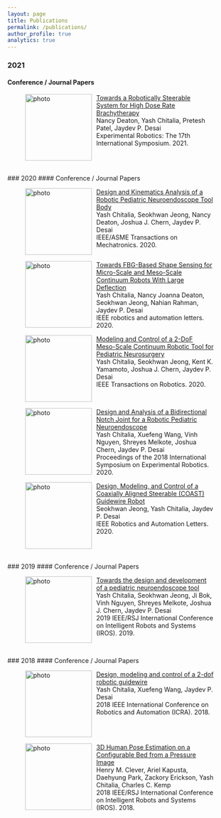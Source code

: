 ```yaml
---
layout: page
title: Publications
permalink: /publications/
author_profile: true
analytics: true
---
```

### 2021
#### Conference / Journal Papers
<figure style="display:flex;align-items:flex-start;">
  <img align="left" src="https://hrtlab.github.io/_pages/photos/Brachytherapy.png" alt="photo" style="margin-right: 10px; width: 150px;">
  <figcaption style="margin-top:0;margin-bottom:0;">
    <a href="https://doi.org/10.1007/978-3-030-71151-1_21" target="_blank">Towards a Robotically Steerable System for High Dose Rate Brachytherapy</a><br>Nancy Deaton, Yash Chitalia, Pretesh Patel, Jaydev P. Desai<br>Experimental Robotics: The 17th International Symposium. 2021.
  </figcaption>
</figure>

<br>
### 2020
#### Conference / Journal Papers
<figure style="display:flex;align-items:flex-start;">
  <img align="left" src="https://hrtlab.github.io/_pages/photos/NeuroendoscopeToolBody.gif" alt="photo" style="margin-right: 10px; width: 150px;">
  <figcaption style="margin-top:0;margin-bottom:0;">
    <a href="https://doi.org/10.1109/TMECH.2020.2967748" target="_blank">Design and Kinematics Analysis of a Robotic Pediatric Neuroendoscope Tool Body</a><br>Yash Chitalia, Seokhwan Jeong, Nancy Deaton, Joshua J. Chern, Jaydev P. Desai<br>IEEE/ASME Transactions on Mechatronics. 2020.
  </figcaption>
</figure>

<figure style="display:flex;align-items:flex-start;">
  <img align="left" src="https://hrtlab.github.io/_pages/photos/TowardsFBGBasedShapeSensing.gif" alt="photo" style="margin-right: 10px; width: 150px;">
  <figcaption style="margin-top:0;margin-bottom:0;">
    <a href="https://doi.org/10.1109/LRA.2020.2969934" target="_blank">Towards FBG-Based Shape Sensing for Micro-Scale and Meso-Scale Continuum Robots With Large Deflection</a><br>Yash Chitalia, Nancy Joanna Deaton, Seokhwan Jeong, Nahian Rahman, Jaydev P. Desai<br>IEEE robotics and automation letters. 2020.
  </figcaption>
</figure>

<figure style="display:flex;align-items:flex-start;">
  <img align="left" src="https://hrtlab.github.io/_pages/photos/controlofa2dofmesoscale.gif" alt="photo" style="margin-right: 10px; width: 150px;">
  <figcaption style="margin-top:0;margin-bottom:0;">
    <a href="https://doi.org/10.1109/TRO.2020.3031270" target="_blank">Modeling and Control of a 2-DoF Meso-Scale Continuum Robotic Tool for Pediatric Neurosurgery</a><br>Yash Chitalia, Seokhwan Jeong, Kent K. Yamamoto, Joshua J. Chern, Jaydev P. Desai<br>IEEE Transactions on Robotics. 2020.
  </figcaption>
</figure>

<figure style="display:flex;align-items:flex-start;">
  <img align="left" src="https://hrtlab.github.io/_pages/photos/Tempgif.gif" alt="photo" style="margin-right: 10px; width: 150px;">
  <figcaption style="margin-top:0;margin-bottom:0;">
    <a href="https://doi.org/10.1007/978-3-030-33950-0_3" target="_blank">Design and Analysis of a Bidirectional Notch Joint for a Robotic Pediatric Neuroendoscope</a><br>Yash Chitalia, Xuefeng Wang, Vinh Nguyen, Shreyes Melkote, Joshua Chern, Jaydev P. Desai<br>Proceedings of the 2018 International Symposium on Experimental Robotics. 2020.
  </figcaption>
</figure>

<figure style="display:flex;align-items:flex-start;">
  <img align="left" src="https://hrtlab.github.io/_pages/photos/COAST.gif" alt="photo" style="margin-right: 10px; width: 150px;">
  <figcaption style="margin-top:0;margin-bottom:0;">
    <a href="https://doi.org/10.1109/LRA.2020.3004782" target="_blank">Design, Modeling, and Control of a Coaxially Aligned Steerable (COAST) Guidewire Robot</a><br>Seokhwan Jeong, Yash Chitalia, Jaydev P. Desai<br>IEEE Robotics and Automation Letters. 2020.
  </figcaption>
</figure>

<br>
### 2019
#### Conference / Journal Papers
<figure style="display:flex;align-items:flex-start;">
  <img align="left" src="https://hrtlab.github.io/_pages/photos/PediatricNeuroendoscopeTool.gif" alt="photo" style="margin-right: 10px; width: 150px;">
  <figcaption style="margin-top:0;margin-bottom:0;">
    <a href="https://doi.org/10.1109/IROS40897.2019.8968186" target="_blank">Towards the design and development of a pediatric neuroendoscope tool</a><br>Yash Chitalia, Seokhwan Jeong, Ji Bok, Vinh Nguyen, Shreyes Melkote, Joshua J. Chern, Jaydev P. Desai<br>2019 IEEE/RSJ International Conference on Intelligent Robots and Systems (IROS). 2019.
  </figcaption>
</figure>

<br>
### 2018
#### Conference / Journal Papers
<figure style="display:flex;align-items:flex-start;">
  <img align="left" src="https://hrtlab.github.io/_pages/photos/2dofroboticguidewire.gif" alt="photo" style="margin-right: 10px; width: 150px;">
  <figcaption style="margin-top:0;margin-bottom:0;">
    <a href="https://doi.org/10.1109/ICRA.2018.8462694" target="_blank">Design, modeling and control of a 2-dof robotic guidewire</a><br>Yash Chitalia, Xuefeng Wang, Jaydev P. Desai<br>2018 IEEE International Conference on Robotics and Automation (ICRA). 2018.
  </figcaption>
</figure>

<figure style="display:flex;align-items:flex-start;">
  <img align="left" src="https://hrtlab.github.io/_pages/photos/3DHumanPose.gif" alt="photo" style="margin-right: 10px; width: 150px;">
  <figcaption style="margin-top:0;margin-bottom:0;">
    <a href="https://doi.org/10.1109/IROS.2018.8593545" target="_blank">3D Human Pose Estimation on a Configurable Bed from a Pressure Image</a><br>Henry M. Clever, Ariel Kapusta, Daehyung Park, Zackory Erickson, Yash Chitalia, Charles C. Kemp<br>2018 IEEE/RSJ International Conference on Intelligent Robots and Systems (IROS). 2018.
  </figcaption>
</figure>
